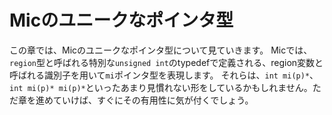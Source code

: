 # Micのユニークなポインタ型
この章では、Micのユニークなポインタ型について見ていきます。
Micでは、`region`型と呼ばれる特別な`unsigned int`のtypedefで定義される、region変数と呼ばれる識別子を用いて`mi`ポインタ型を表現します。
それらは、`int mi(p)*`、`int mi(p)* mi(p)*`といったあまり見慣れない形をしているかもしれません。ただ章を進めていけば、すぐにその有用性に気が付くでしょう。